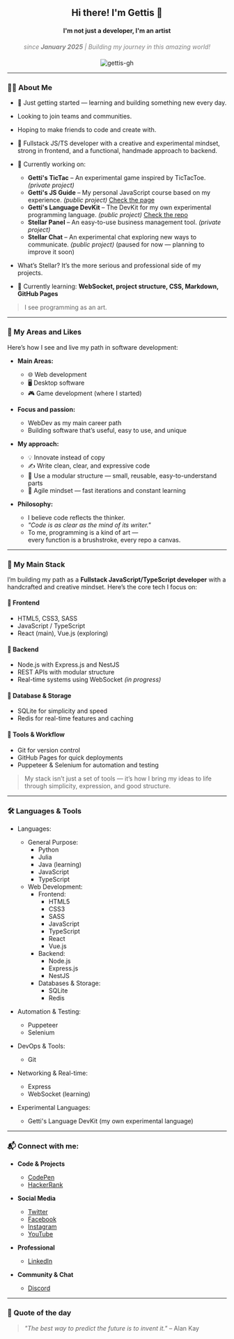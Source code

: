 <h2 align="center">Hi there! I'm Gettis 👋</h2>
<h4 align="center">I'm not just a developer, I'm an artist</h4>
<div align="center" style="text-align: center; font-style: italic; color: gray; max-width: 600px; margin: 20px auto;">
  since <strong>January 2025</strong> | Building my journey in this amazing world!
</div>

<p align="center">
  <img src="https://komarev.com/ghpvc/?username=gettis-gh&label=Profile%20views&color=0e75b6&style=flat" alt="gettis-gh" />
</p>

---

### 👨‍💻 About Me
 
* 🚀 Just getting started — learning and building something new every day.
* Looking to join teams and communities.
* Hoping to make friends to code and create with.

* 🎨 Fullstack JS/TS developer with a creative and experimental mindset, strong in frontend, and a functional, handmade approach to backend.

* 🔭 Currently working on:
  - **Getti's TicTac** – An experimental game inspired by TicTacToe. *(private project)*
  - **Getti's JS Guide** – My personal JavaScript course based on my experience. *(public project)* [Check the page](https://gettis-gh.github.io/gettis-js-guide/)
  - **Getti's Language DevKit** – The DevKit for my own experimental programming language. *(public project)* [Check the repo](https://github.com/gettis-gh/GettisPLDK)
  - **Stellar Panel** – An easy-to-use business management tool. *(private project)*
  - **Stellar Chat** – An experimental chat exploring new ways to communicate. *(public project)* (paused for now — planning to improve it soon)

* What’s Stellar? It’s the more serious and professional side of my projects.
* 🌱 Currently learning: **WebSocket, project structure, CSS, Markdown, GitHub Pages**

> I see programming as an art.

---

### 🌟 My Areas and Likes

Here’s how I see and live my path in software development:

- **Main Areas:**
  - 🌐 Web development
  - 🖥️ Desktop software
  - 🎮 Game development (where I started)

- **Focus and passion:**
  - WebDev as my main career path
  - Building software that’s useful, easy to use, and unique

- **My approach:**
  - 💡 Innovate instead of copy
  - ✍️ Write clean, clear, and expressive code
  - 🔧 Use a modular structure — small, reusable, easy-to-understand parts
  - 🚀 Agile mindset — fast iterations and constant learning

- **Philosophy:**
  - I believe code reflects the thinker.
  - *"Code is as clear as the mind of its writer."*
  - To me, programming is a kind of art —  
    every function is a brushstroke, every repo a canvas.

---

### 🚀 My Main Stack

I’m building my path as a **Fullstack JavaScript/TypeScript developer** with a handcrafted and creative mindset. Here’s the core tech I focus on:

#### 🔹 Frontend
- HTML5, CSS3, SASS  
- JavaScript / TypeScript  
- React (main), Vue.js (exploring)

#### 🔹 Backend
- Node.js with Express.js and NestJS  
- REST APIs with modular structure  
- Real-time systems using WebSocket *(in progress)*

#### 🔹 Database & Storage
- SQLite for simplicity and speed  
- Redis for real-time features and caching

#### 🔹 Tools & Workflow
- Git for version control  
- GitHub Pages for quick deployments  
- Puppeteer & Selenium for automation and testing

> My stack isn’t just a set of tools — it’s how I bring my ideas to life through simplicity, expression, and good structure.

---

### 🛠️ Languages & Tools

* Languages:
  * General Purpose:
    - Python
    - Julia
    - Java (learning)
    - JavaScript
    - TypeScript
  * Web Development:
    * Frontend:
      - HTML5
      - CSS3
      - SASS
      - JavaScript
      - TypeScript
      - React
      - Vue.js
    * Backend:
      - Node.js
      - Express.js
      - NestJS
    * Databases & Storage:
      - SQLite
      - Redis

* Automation & Testing:
  - Puppeteer
  - Selenium

* DevOps & Tools:
  - Git

* Networking & Real-time:
  - Express
  - WebSocket (learning)

* Experimental Languages:
  - Getti's Language DevKit (my own experimental language)

---

### 📬 Connect with me:

* **Code & Projects**  
  - [CodePen](https://codepen.io/gettis_cp)  
  - [HackerRank](https://www.hackerrank.com/gettis_hr)  

* **Social Media**  
  - [Twitter](https://twitter.com/gettis_x)  
  - [Facebook](https://fb.com/gettis_fb)  
  - [Instagram](https://instagram.com/gettis_ig)  
  - [YouTube](https://www.youtube.com/c/gettis_yt)  

* **Professional**  
  - [LinkedIn](https://linkedin.com/in/gettis-in)  

* **Community & Chat**  
  - [Discord](https://discord.gg/HsaKkY7V)  

---

### 🧠 Quote of the day
> *"The best way to predict the future is to invent it."* – Alan Kay

